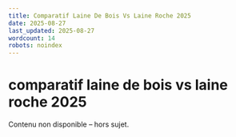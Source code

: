 ```yaml
---
title: Comparatif Laine De Bois Vs Laine Roche 2025
date: 2025-08-27
last_updated: 2025-08-27
wordcount: 14
robots: noindex
---
```


# comparatif laine de bois vs laine roche 2025

Contenu non disponible – hors sujet.